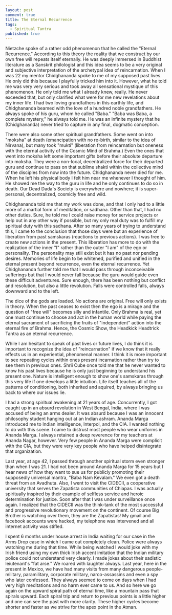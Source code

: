 ```yaml
---
layout: post
comment: true
title: The Eternal Recurrence
tags: 
  - Spiritual Tantra
published: true
---
```








Nietzche spoke of a rather odd phenomenon that he called the "Eternal Recurrence."  According to this theory the reality that we construct by our own free will repeats itself eternally.  He was deeply immersed in Buddhist literature as a Sanskrit philologist and this idea seems to be a very original and subjective interpretation of the archetypal idea of reincarnation.  When I was 22 my mentor Chidghananda spoke to me of my supposed past lives.  He only did this because I playfully tricked him into it.  However, what he told me was very very serious and took away all sensational mystique of this phenomenon.  He only told me what I already knew, really.  He never exceeded that, but only clarified what were for me new revelations about my inner life.  I had two loving grandfathers in this earthly life, and Chidghananda beamed with the love of a hundred noble grandfathers.    He always spoke of his guru, whom he called "Baba."  "Baba was Baba, a complete mystery," he always told me.  He was an infinite mystery that he (Chidghananda) never tried to capture in any final, dogmatic conception.  

There were also some other spiritual grandfathers.  Some went on into "moksha" at death (emancipation with no re-birth,  similar to the idea of Nirvana), but many took "mukti" (liberation from reincarnation but oneness with the eternal activity of the Cosmic Mind of Brahma.)  Even the ones that went into moksha left some important gifts before their absolute departure into moksha.  They were a non-local, decentralized force for their departed guru and continue to pass on that sublime shakti within the collective mind of the disciples from now into the future.  Chidghananda never died for me.  When he left his physical body I felt him near me whenever I thought of him.  He showed me the way to the guru in life and he only continues to do so in death.  Our Dead Dada's Society is everywhere and nowhere; it is super-personal, decentralized, cosmicly free and wild.

Chidghananda told me that my work was done, and that I only had to a little more of a martial form of meditation, or sadhana.  Other than that, I had no other duties.  Sure, he told me I could raise money for service projects or help out in any other way if possible, but my only real duty was to fulfill my spiritual duty with this sadhana.  After so many years of trying to understand this, I came to the conclusion that those days were but an experience of liberation from past samskaras (reactions to previous actions).  I was free to create new actions in the present.  This liberation has more to do with the realization of the inner "I" rather than the outer "I am" of the ego or personality.  The personality may still exist but it has no past nor pending desires.  Memories of life begin to be whitened, purified and unified in the eternal present beyond recurrence, even the eternal recurrence.  Yet Chidghananda further told me that I would pass through inconceivable sufferings but that I would never fall because the guru would guide even these difficult adventures.  Sure enough, there has been nothing but conflict and resolution, but also a little revolution.  Falls were controlled falls, always downward and to the left.  

The dice of the gods are loaded.  No actions are original.  Free will only exists in theory.  When the past ceases to exist then the ego is a mirage and the question of "free will" becomes silly and infantile.  Only Brahma is real, yet one must continue to choose and act in the human world while paying the eternal sacrament of sacrificing the fruits of "independent" action into the eternal fire of Brahma.  Hence, the Cosmic Show, the Headkick Headtrick Tantra as an eternal recurrence.

While I am hesitant to speak of past lives or future lives, I do think it is important to recognize the idea of "reincarnation" if we know that it really effects us in an experiential, phenomenal manner.  I think it is more important to see repeating cycles within ones present incarnation rather than try to see them in previous ones.  Shrii Cube once told me that he never wanted to know his past lives because he is only just beginning to understand his present one.  Nature is intelligent enough to show one's samskaras through this very life if one develops a little intuition.  Life itself teaches all of the patterns of conditioning, both inherited and aquired, by always bringing us back to where our issues lie.  

I had a strong spiritual awakening at 21 years of age.  Concurrently, I got caught up in an absurd revolution in West Bengal, India, where I was accused of being an arms dealer.  It was absurd because I was an innocent philosophy student hanging out at an Indian ashram.  Ananda Marga introduced me to Indian intelligence, Interpol, and the CIA.  I wanted nothing to do with this scene.  I came to distrust most people who wear uniforms in Ananda Marga.  I always retained a deep reverence for my teachers at Ananda Nagar, however.  Very few people in Ananda Marga were complicit with the CIA, but they were very key people who have helped disintegrate that organization.

Last year, at age 42, I passed through another spiritual storm even stronger than when I was 21.  I had not been around Ananda Marga for 15 years but I hear news of how they want to sue us for publicly promoting their supposedly universal mantra, "Baba Nam Kevalam."  We even got a death threat from an Avadhuta.  Also, I went to visit the CIDECII, a cooperative university that serves the Zapatista communities of Chiapas.   I was actually spiritually inspired by their example of selfless service and heroic determination for justice.  Soon after that I was under surveillance once again.  I realized that the CIDECII was the think-tank of the most successful and progressive revolutionary movement on the continent.  Of course Big Brother is watching over them, they are the Zapatistas! My gmail and facebook accounts were hacked, my telephone was intervened and all internet activity was stifled.   

I spent 6 months under house arrest in India waiting for our case in the Arms Drop case in which I came out completely clean.  Police were always watching me during that time.  While being watched I would joke with my Irish friend using my own thick Irish accent imitation that the Indian military police could not understand very clearly.  I made jokes about their sadistic leiutenant's "fat arse."  We roared with laughter always.  Last year, here in the present in Mexico, we have had many visits from many dangerous people- military, paramilitary, corporate military, narco-assassins and even a spy who later confessed.  They always seemed to come on days when I had very high meditations and no harm ever came to us.  And so here we go again on the upward spiral path of eternal time, like a mountain pass that spirals upward.  Each spiral trip and return to previous points is a little higher and one can see the past with more clarity.  These higher cycles become shorter and faster as we strive for the apex point in the Atman.
